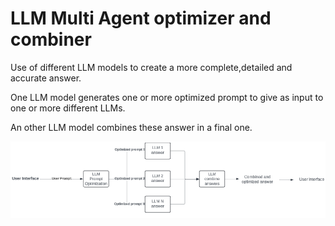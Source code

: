 # LLM Multi Agent optimizer and combiner

Use of different LLM models to create a more complete,detailed and accurate answer.

One LLM model generates one or more optimized prompt to give as input to one or more different LLMs.

An other LLM model combines these answer in a final one.

![alt text](https://github.com/mimmol99/LLM_optimizer_and_combiner/blob/main/images/llm_multi_agents_optimizer_and_combiner.png?raw=True)
